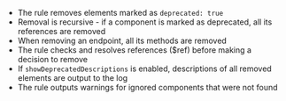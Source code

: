 - The rule removes elements marked as `deprecated: true`
- Removal is recursive - if a component is marked as deprecated, all its references are removed
- When removing an endpoint, all its methods are removed
- The rule checks and resolves references ($ref) before making a decision to remove
- If `showDeprecatedDescriptions` is enabled, descriptions of all removed elements are output to the log
- The rule outputs warnings for ignored components that were not found 